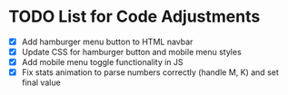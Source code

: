 # TODO List for Code Adjustments

- [x] Add hamburger menu button to HTML navbar
- [x] Update CSS for hamburger button and mobile menu styles
- [x] Add mobile menu toggle functionality in JS
- [x] Fix stats animation to parse numbers correctly (handle M, K) and set final value
